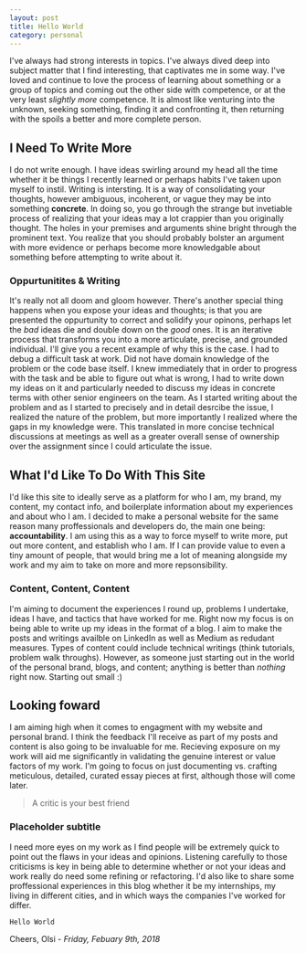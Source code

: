 ```yaml
---
layout: post
title: Hello World
category: personal
---        
```

I've always had strong interests in topics. I've always dived deep into subject matter that I find interesting, that captivates me in some way. I've loved and continue to love the process of learning about something or a group of topics and coming out the other side with competence, or at the very least *slightly more* competence. It is almost like venturing into the unknown, seeking something, finding it and confronting it, then returning with the spoils a better and more complete person.

## I Need To Write More

I do not write enough. I have ideas swirling around my head all the time whether it be things I recently learned or perhaps habits I've taken upon myself to instil. Writing is intersting. It is a way of consolidating your thoughts, however ambiguous, incoherent, or vague they may be into something **concrete**. In doing so, you go through the strange but invetiable process of realizing that your ideas may a lot crappier than you originally thought. The holes in your premises and arguments shine bright through the prominent text. You realize that you should probably bolster an argument with more evidence or perhaps become more knowledgable about something before attempting to write about it. 

### Oppurtunitites & Writing

It's really not all doom and gloom however. There's another special thing happens when you expose your ideas and thoughts; is that you are presented the oppurtunity to correct and solidify your opinons, perhaps let the *bad* ideas die and double down on the *good* ones. It is an iterative process that transforms you into a more articulate, precise, and grounded individual. I'll give you a recent example of why this is the case. I had to debug a difficult task at work. Did not have domain knowledge of the problem or the code base itself. I knew immediately that in order to progress with the task and be able to figure out what is wrong, I had to write down my ideas on it and particularly needed to discuss my ideas in concrete terms with other senior engineers on the team. As I started writing about the problem and as I started to precisely and in detail desrcibe the issue, I realized the nature of the problem, but more importantly I realized where the gaps in my knowledge were. This translated in more concise technical discussions at meetings as well as a greater overall sense of ownership over the assignment since I could articulate the issue.

## What I'd Like To Do With This Site

I'd like this site to ideally serve as a platform for who I am, my brand, my content, my contact info, and boilerplate information about my experiences and about who I am. I decided to make a personal website for the same reason many proffessionals and developers do, the main one being: **accountability**. I am using this as a way to force myself to write more, put out more content, and establish who I am. If I can provide value to even a tiny amount of people, that would bring me a lot of meaning alongside my work and my aim to take on more and more repsonsibility. 

### Content, Content, Content

I'm aiming to document the experiences I round up, problems I undertake, ideas I have, and tactics that have worked for me. Right now my focus is on being able to write up my ideas in the format of a blog. I aim to make the posts and writings availble on LinkedIn as well as Medium as redudant measures. Types of content could include technical writings (think tutorials, problem walk throughs). However, as someone just starting out in the world of the personal brand, blogs, and content; anything is better than *nothing* right now. Starting out small :)

## Looking foward

I am aiming high when it comes to engagment with my website and personal brand. I think the feedback I'll receive as part of my posts and content is also going to be invaluable for me. Recieving exposure on my work will aid me significantly in validating the genuine interest or value factors of my work. I'm going to focus on just documenting vs. crafting meticulous, detailed, curated essay pieces at first, although those will come later.

> A critic is your best friend

### Placeholder subtitle

I need more eyes on my work as I find people will be extremely quick to point out the flaws in your ideas and opinions. Listening carefully to those criticisms is key in being able to determine whether or not your ideas and work really do need some refining or refactoring. I'd also like to share some proffessional experiences in this blog whether it be my internships, my living in different cities, and in which ways the companies I've worked for differ.


```
Hello World
```

Cheers, Olsi - *Friday, Febuary 9th, 2018*